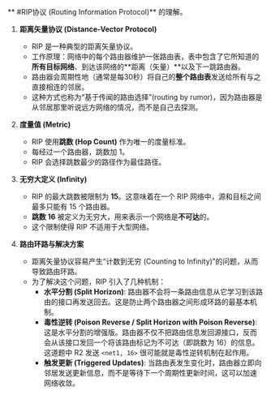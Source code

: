 ** #RIP协议 (Routing Information Protocol)** 的理解。

1.  **距离矢量协议 (Distance-Vector Protocol)**
    *   RIP 是一种典型的距离矢量协议。
    *   工作原理：网络中的每个路由器维护一张路由表，表中包含了它所知道的**所有目标网络**、到达该网络的**距离（矢量）**以及下一跳路由器。
    *   路由器会周期性地（通常是每30秒）将自己的**整个路由表**发送给所有与之直接相连的邻居。
    *   这种方式也称为“基于传闻的路由选择”(routing by rumor)，因为路由器是从邻居那里听说远方网络的情况，而不是自己去探测。

2.  **度量值 (Metric)**
    *   RIP 使用**跳数 (Hop Count)** 作为唯一的度量标准。
    *   每经过一个路由器，跳数加 1。
    *   RIP 会选择跳数最少的路径作为最佳路径。

3.  **无穷大定义 (Infinity)**
    *   RIP 的最大跳数被限制为 **15**。这意味着在一个 RIP 网络中，源和目标之间最多只能有 15 个路由器。
    *   **跳数 16** 被定义为无穷大，用来表示一个网络是**不可达**的。
    *   这个限制使得 RIP 不适用于大型网络。

4.  **路由环路与解决方案**
    *   距离矢量协议容易产生“计数到无穷 (Counting to Infinity)”的问题，从而导致路由环路。
    *   为了解决这个问题，RIP 引入了几种机制：
        *   **水平分割 (Split Horizon)**: 路由器不会将一条路由信息从它学习到该路由的接口再发送回去。这是防止两个路由器之间形成环路的最基本机制。
        *   **毒性逆转 (Poison Reverse / Split Horizon with Poison Reverse)**: 这是水平分割的增强版。路由器不仅不把路由信息发回源接口，反而会从该接口发回一个将该路由标记为不可达（即跳数为 16）的信息。这道题中 R2 发送 `<net1, 16>` 很可能就是毒性逆转机制在起作用。
        *   **触发更新 (Triggered Updates)**: 当路由表发生变化时，路由器立即向邻居发送更新信息，而不是等待下一个周期性更新时间，这可以加速网络收敛。